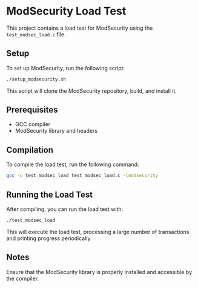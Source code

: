 # ModSecurity Load Test

This project contains a load test for ModSecurity using the `test_modsec_load.c` file.

## Setup

To set up ModSecurity, run the following script:

```bash
./setup_modsecurity.sh
```

This script will clone the ModSecurity repository, build, and install it.

## Prerequisites

- GCC compiler
- ModSecurity library and headers

## Compilation

To compile the load test, run the following command:

```bash
gcc -o test_modsec_load test_modsec_load.c -lmodsecurity
```

## Running the Load Test

After compiling, you can run the load test with:

```bash
./test_modsec_load
```

This will execute the load test, processing a large number of transactions and printing progress periodically.

## Notes

Ensure that the ModSecurity library is properly installed and accessible by the compiler.
